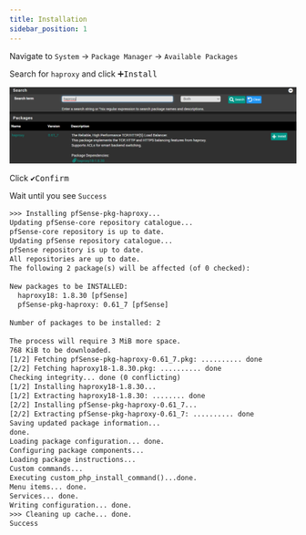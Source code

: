 ```yaml
---
title: Installation
sidebar_position: 1
---
```


Navigate to `System` -> `Package Manager` -> `Available Packages`

Search for `haproxy` and click <kbd>➕Install</kbd>

![haproxy-install](img/haproxy-install.png)

Click <kbd>✔️Confirm</kbd>

Wait until you see `Success`

```shell
>>> Installing pfSense-pkg-haproxy...
Updating pfSense-core repository catalogue...
pfSense-core repository is up to date.
Updating pfSense repository catalogue...
pfSense repository is up to date.
All repositories are up to date.
The following 2 package(s) will be affected (of 0 checked):

New packages to be INSTALLED:
  haproxy18: 1.8.30 [pfSense]
  pfSense-pkg-haproxy: 0.61_7 [pfSense]

Number of packages to be installed: 2

The process will require 3 MiB more space.
768 KiB to be downloaded.
[1/2] Fetching pfSense-pkg-haproxy-0.61_7.pkg: .......... done
[2/2] Fetching haproxy18-1.8.30.pkg: .......... done
Checking integrity... done (0 conflicting)
[1/2] Installing haproxy18-1.8.30...
[1/2] Extracting haproxy18-1.8.30: ........ done
[2/2] Installing pfSense-pkg-haproxy-0.61_7...
[2/2] Extracting pfSense-pkg-haproxy-0.61_7: .......... done
Saving updated package information...
done.
Loading package configuration... done.
Configuring package components...
Loading package instructions...
Custom commands...
Executing custom_php_install_command()...done.
Menu items... done.
Services... done.
Writing configuration... done.
>>> Cleaning up cache... done.
Success
```
